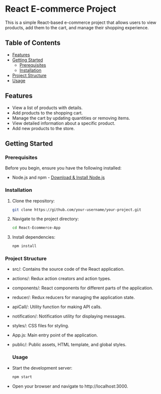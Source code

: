 # React E-commerce Project

This is a simple React-based e-commerce project that allows users to view products, add them to the cart, and manage their shopping experience.

## Table of Contents

- [Features](#features)
- [Getting Started](#getting-started)
  - [Prerequisites](#prerequisites)
  - [Installation](#installation)
- [Project Structure](#project-structure)
- [Usage](#usage)


## Features

- View a list of products with details.
- Add products to the shopping cart.
- Manage the cart by updating quantities or removing items.
- View detailed information about a specific product.
- Add new products to the store.

## Getting Started

### Prerequisites

Before you begin, ensure you have the following installed:

- Node.js and npm - [Download & Install Node.js](https://nodejs.org/)

### Installation

1. Clone the repository:

   ```bash
   git clone https://github.com/your-username/your-project.git
   ```

2. Navigate to the project directory:
   
    ```bash
    cd React-Ecommerce-App
    ```

3. Install dependencies:
   
     ```bash
     npm install
     ```

### Project Structure
- src/: Contains the source code of the React application.
- actions/: Redux action creators and action types.
- components/: React components for different parts of the application.
- reducer/: Redux reducers for managing the application state.
- apiCall/: Utility function for making API calls.
- notification/: Notification utility for displaying messages.
- styles/: CSS files for styling.
- App.js: Main entry point of the application.
- public/: Public assets, HTML template, and global styles.

  ### Usage
- Start the development server:
  ```bash
  npm start
  ```
- Open your browser and navigate to http://localhost:3000.

